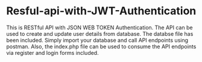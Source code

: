 # Resful-api-with-JWT-Authentication
This is RESTful API with JSON WEB TOKEN Authentication.
The API can be used to create and update user details from database.
The databse file has been included. Simply import your database and call API endpoints using postman.
Also, the index.php file can be used to consume the API endpoints via register and login forms included.

